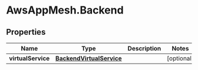 # AwsAppMesh.Backend

## Properties

Name | Type | Description | Notes
------------ | ------------- | ------------- | -------------
**virtualService** | [**BackendVirtualService**](BackendVirtualService.md) |  | [optional] 


